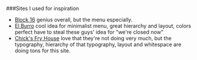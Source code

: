###Sites I used for inspiration
- [Block 16](http://block16omaha.com/) genius overall, but the menu especially.
- [El Burro](http://elburro.no/) cool idea for minimalist menu, great hierarchy and layout, colors perfect have to steal these guys' idea for "we're closed now"
- [Chick's Fry House](http://chicksfryhouse.com/) love that they're not doing very much, but the typography, hierarchy of that typography, layout and whitespace are doing tons for this site.